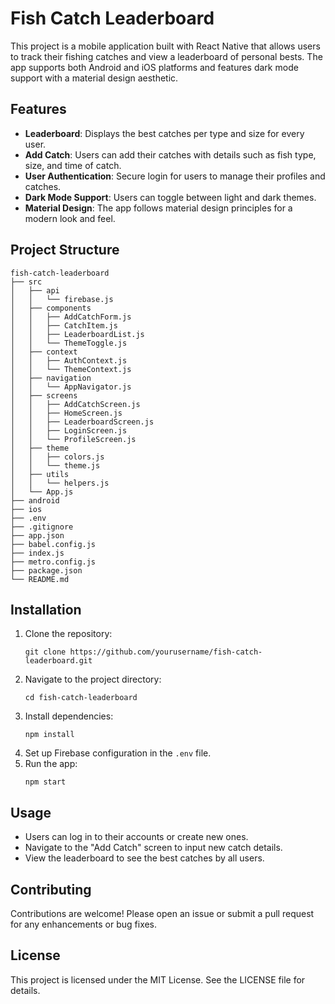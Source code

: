 # Fish Catch Leaderboard

This project is a mobile application built with React Native that allows users to track their fishing catches and view a leaderboard of personal bests. The app supports both Android and iOS platforms and features dark mode support with a material design aesthetic.

## Features

- **Leaderboard**: Displays the best catches per type and size for every user.
- **Add Catch**: Users can add their catches with details such as fish type, size, and time of catch.
- **User Authentication**: Secure login for users to manage their profiles and catches.
- **Dark Mode Support**: Users can toggle between light and dark themes.
- **Material Design**: The app follows material design principles for a modern look and feel.

## Project Structure

```
fish-catch-leaderboard
├── src
│   ├── api
│   │   └── firebase.js
│   ├── components
│   │   ├── AddCatchForm.js
│   │   ├── CatchItem.js
│   │   ├── LeaderboardList.js
│   │   └── ThemeToggle.js
│   ├── context
│   │   ├── AuthContext.js
│   │   └── ThemeContext.js
│   ├── navigation
│   │   └── AppNavigator.js
│   ├── screens
│   │   ├── AddCatchScreen.js
│   │   ├── HomeScreen.js
│   │   ├── LeaderboardScreen.js
│   │   ├── LoginScreen.js
│   │   └── ProfileScreen.js
│   ├── theme
│   │   ├── colors.js
│   │   └── theme.js
│   ├── utils
│   │   └── helpers.js
│   └── App.js
├── android
├── ios
├── .env
├── .gitignore
├── app.json
├── babel.config.js
├── index.js
├── metro.config.js
├── package.json
└── README.md
```

## Installation

1. Clone the repository:
   ```
   git clone https://github.com/yourusername/fish-catch-leaderboard.git
   ```
2. Navigate to the project directory:
   ```
   cd fish-catch-leaderboard
   ```
3. Install dependencies:
   ```
   npm install
   ```
4. Set up Firebase configuration in the `.env` file.
5. Run the app:
   ```
   npm start
   ```

## Usage

- Users can log in to their accounts or create new ones.
- Navigate to the "Add Catch" screen to input new catch details.
- View the leaderboard to see the best catches by all users.

## Contributing

Contributions are welcome! Please open an issue or submit a pull request for any enhancements or bug fixes.

## License

This project is licensed under the MIT License. See the LICENSE file for details.